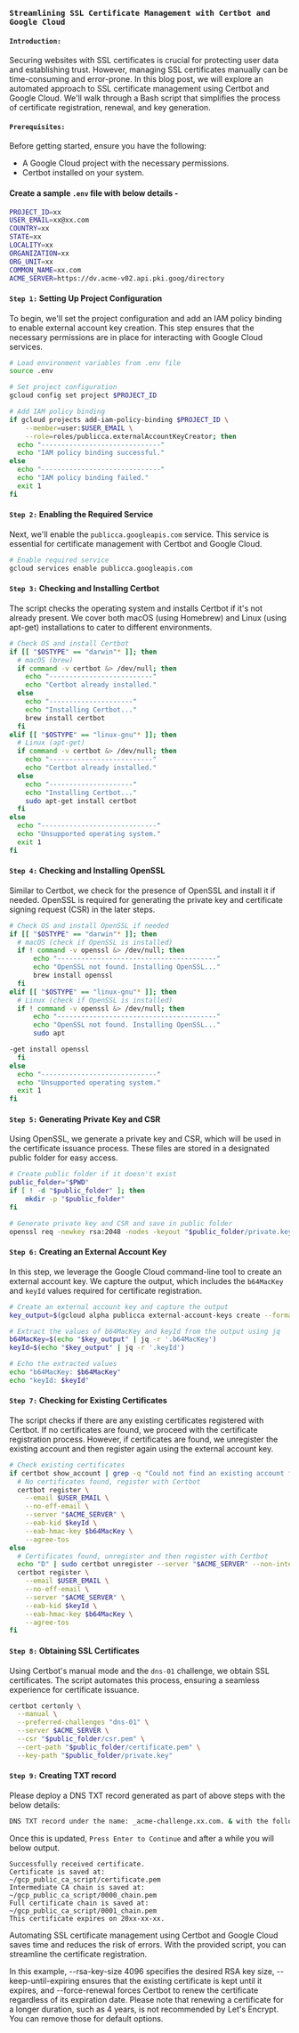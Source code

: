 ### ``Streamlining SSL Certificate Management with Certbot and Google Cloud``

#### `Introduction:`
Securing websites with SSL certificates is crucial for protecting user data and establishing trust. However, managing SSL certificates manually can be time-consuming and error-prone. In this blog post, we will explore an automated approach to SSL certificate management using Certbot and Google Cloud. We'll walk through a Bash script that simplifies the process of certificate registration, renewal, and key generation.

#### `Prerequisites:`
Before getting started, ensure you have the following:

- A Google Cloud project with the necessary permissions.
- Certbot installed on your system.

#### Create a sample `.env` file with below details -

```bash
PROJECT_ID=xx
USER_EMAIL=xx@xx.com
COUNTRY=xx
STATE=xx
LOCALITY=xx
ORGANIZATION=xx
ORG_UNIT=xx
COMMON_NAME=xx.com
ACME_SERVER=https://dv.acme-v02.api.pki.goog/directory
```

#### `Step 1:` Setting Up Project Configuration
To begin, we'll set the project configuration and add an IAM policy binding to enable external account key creation. This step ensures that the necessary permissions are in place for interacting with Google Cloud services.

```bash
# Load environment variables from .env file
source .env

# Set project configuration
gcloud config set project $PROJECT_ID

# Add IAM policy binding
if gcloud projects add-iam-policy-binding $PROJECT_ID \
    --member=user:$USER_EMAIL \
    --role=roles/publicca.externalAccountKeyCreator; then
  echo "------------------------------"
  echo "IAM policy binding successful."
else
  echo "------------------------------"
  echo "IAM policy binding failed."
  exit 1
fi
```

#### `Step 2:` Enabling the Required Service
Next, we'll enable the `publicca.googleapis.com` service. This service is essential for certificate management with Certbot and Google Cloud.

```bash
# Enable required service
gcloud services enable publicca.googleapis.com
```

#### `Step 3:` Checking and Installing Certbot
The script checks the operating system and installs Certbot if it's not already present. We cover both macOS (using Homebrew) and Linux (using apt-get) installations to cater to different environments.

```bash
# Check OS and install Certbot
if [[ "$OSTYPE" == "darwin"* ]]; then
  # macOS (brew)
  if command -v certbot &> /dev/null; then
    echo "--------------------------"
    echo "Certbot already installed."
  else
    echo "---------------------"
    echo "Installing Certbot..."
    brew install certbot
  fi
elif [[ "$OSTYPE" == "linux-gnu"* ]]; then
  # Linux (apt-get)
  if command -v certbot &> /dev/null; then
    echo "--------------------------"
    echo "Certbot already installed."
  else
    echo "---------------------"
    echo "Installing Certbot..."
    sudo apt-get install certbot
  fi
else
  echo "-----------------------------"
  echo "Unsupported operating system."
  exit 1
fi
```

#### `Step 4:` Checking and Installing OpenSSL
Similar to Certbot, we check for the presence of OpenSSL and install it if needed. OpenSSL is required for generating the private key and certificate signing request (CSR) in the later steps.

```bash
# Check OS and install OpenSSL if needed
if [[ "$OSTYPE" == "darwin"* ]]; then
  # macOS (check if OpenSSL is installed)
  if ! command -v openssl &> /dev/null; then
      echo "----------------------------------------"
      echo "OpenSSL not found. Installing OpenSSL..."
      brew install openssl
  fi
elif [[ "$OSTYPE" == "linux-gnu"* ]]; then
  # Linux (check if OpenSSL is installed)
  if ! command -v openssl &> /dev/null; then
      echo "----------------------------------------"
      echo "OpenSSL not found. Installing OpenSSL..."
      sudo apt

-get install openssl
  fi
else
  echo "-----------------------------"
  echo "Unsupported operating system."
  exit 1
fi
```

#### `Step 5:` Generating Private Key and CSR
Using OpenSSL, we generate a private key and CSR, which will be used in the certificate issuance process. These files are stored in a designated public folder for easy access.

```bash
# Create public folder if it doesn't exist
public_folder="$PWD"
if [ ! -d "$public_folder" ]; then
    mkdir -p "$public_folder"
fi

# Generate private key and CSR and save in public folder
openssl req -newkey rsa:2048 -nodes -keyout "$public_folder/private.key" -out "$public_folder/csr.pem" -subj "/C=$COUNTRY/ST=$STATE/L=$LOCALITY/O=$ORGANIZATION/OU=$ORG_UNIT/CN=$COMMON_NAME/emailAddress=$USER_EMAIL"
```

#### `Step 6:` Creating an External Account Key
In this step, we leverage the Google Cloud command-line tool to create an external account key. We capture the output, which includes the `b64MacKey` and `keyId` values required for certificate registration.

```bash
# Create an external account key and capture the output
key_output=$(gcloud alpha publicca external-account-keys create --format=json)

# Extract the values of b64MacKey and keyId from the output using jq
b64MacKey=$(echo "$key_output" | jq -r '.b64MacKey')
keyId=$(echo "$key_output" | jq -r '.keyId')

# Echo the extracted values
echo "b64MacKey: $b64MacKey"
echo "keyId: $keyId"
```

#### `Step 7:` Checking for Existing Certificates
The script checks if there are any existing certificates registered with Certbot. If no certificates are found, we proceed with the certificate registration process. However, if certificates are found, we unregister the existing account and then register again using the external account key.

```bash
# Check existing certificates
if certbot show_account | grep -q "Could not find an existing account for server $ACME_SERVER."; then
  # No certificates found, register with Certbot
  certbot register \
    --email $USER_EMAIL \
    --no-eff-email \
    --server "$ACME_SERVER" \
    --eab-kid $keyId \
    --eab-hmac-key $b64MacKey \
    --agree-tos
else
  # Certificates found, unregister and then register with Certbot
  echo "D" | sudo certbot unregister --server "$ACME_SERVER" --non-interactive
  certbot register \
    --email $USER_EMAIL \
    --no-eff-email \
    --server "$ACME_SERVER" \
    --eab-kid $keyId \
    --eab-hmac-key $b64MacKey \
    --agree-tos
fi
```

#### `Step 8:` Obtaining SSL Certificates
Using Certbot's manual mode and the `dns-01` challenge, we obtain SSL certificates. The script automates this process, ensuring a seamless experience for certificate issuance.

```bash
certbot certonly \
  --manual \
  --preferred-challenges "dns-01" \
  --server $ACME_SERVER \
  --csr "$public_folder/csr.pem" \
  --cert-path "$public_folder/certificate.pem" \
  --key-path "$public_folder/private.key"
```

#### `Step 9:` Creating TXT record
Please deploy a DNS TXT record generated as part of above steps with the below details:

```bash
DNS TXT record under the name: _acme-challenge.xx.com. & with the following value: xxxxxxxxxxxxxx
```

Once this is updated, `Press Enter to Continue` and after a while you will below output.

```
Successfully received certificate.
Certificate is saved at:            ~/gcp_public_ca_script/certificate.pem
Intermediate CA chain is saved at:  ~/gcp_public_ca_script/0000_chain.pem
Full certificate chain is saved at: ~/gcp_public_ca_script/0001_chain.pem
This certificate expires on 20xx-xx-xx.
```

Automating SSL certificate management using Certbot and Google Cloud saves time and reduces the risk of errors. With the provided script, you can streamline the certificate registration.

In this example, --rsa-key-size 4096 specifies the desired RSA key size, --keep-until-expiring ensures that the existing certificate is kept until it expires, and --force-renewal forces Certbot to renew the certificate regardless of its expiration date. Please note that renewing a certificate for a longer duration, such as 4 years, is not recommended by Let's Encrypt. You can remove those for default options.